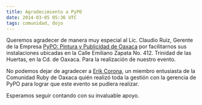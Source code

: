```yaml
---
title: Agradecimiento a PyPO
date: 2014-03-05 05:36 UTC
tags: comunidad, dojo
---
```

  Queremos agradecer de manera muy especial al Lic. Claudio Ruiz, Gerente de la Empresa [PyPO: Pintura y Publicidad de Oaxaca](http://www.pypo.mx/) por facilitarnos sus instalaciones ubicadas en la Calle Emiliano Zapata No. 412. Trinidad de las Huertas, en la Cd. de Oaxaca. Para la realización de nuestro evento.

  No podemos dejar de agradecer a [Erik Corona](http://twitter.com/eeecorona), un miembro entusiasta de la Comunidad Ruby de Oaxaca quién realizó toda la gestión con la gerencia de PyPO para lograr que este evento se pudiera realizar.

  Esperamos seguir contando con su invaluable apoyo.

